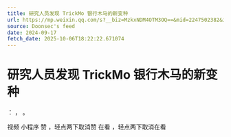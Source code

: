 ```yaml
---
title: 研究人员发现 TrickMo 银行木马的新变种
url: https://mp.weixin.qq.com/s?__biz=MzkxNDM4OTM3OQ==&mid=2247502382&idx=3&sn=3469811c1e8428b3a71a3ea0be5141c0
source: Doonsec's feed
date: 2024-09-17
fetch_date: 2025-10-06T18:22:22.671074
---
```


# 研究人员发现 TrickMo 银行木马的新变种

：
，
。

视频
小程序
赞
，轻点两下取消赞
在看
，轻点两下取消在看